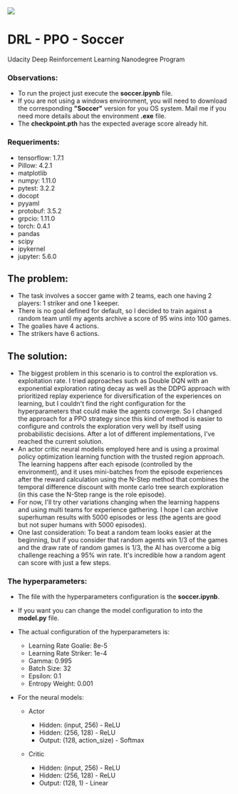 <img src="https://camo.githubusercontent.com/1471a35ea88bdb4fc0915e31a637cc4295e0771e/68747470733a2f2f73332e616d617a6f6e6177732e636f6d2f766964656f2e756461636974792d646174612e636f6d2f746f706865722f323031382f4175677573742f35623831636430355f736f636365722f736f636365722e706e67">


# DRL - PPO - Soccer
Udacity Deep Reinforcement Learning Nanodegree Program


### Observations:
- To run the project just execute the <b>soccer.ipynb</b> file.
- If you are not using a windows environment, you will need to download the corresponding <b>"Soccer"</b> version for you OS system. Mail me if you need more details about the environment <b>.exe</b> file.
- The <b>checkpoint.pth</b> has the expected average score already hit.


### Requeriments:
- tensorflow: 1.7.1
- Pillow: 4.2.1
- matplotlib
- numpy: 1.11.0
- pytest: 3.2.2
- docopt
- pyyaml
- protobuf: 3.5.2
- grpcio: 1.11.0
- torch: 0.4.1
- pandas
- scipy
- ipykernel
- jupyter: 5.6.0


## The problem:
- The task involves a soccer game with 2 teams, each one having 2 players: 1 striker and one 1 keeper.
- There is no goal defined for default, so I decided to train against a random team until my agents archive a score
of 95 wins into 100 games.
- The goalies have 4 actions.
- The strikers have 6 actions.

## The solution:
- The biggest problem in this scenario is to control the exploration vs. exploitation rate. I tried approaches
such as Double DQN with an exponential exploration rating decay as well as the DDPG approach with prioritized replay experience
for diversification of the experiences on learning, but I couldn't find the right configuration for the hyperparameters
that could make the agents converge. So I changed the approach for a PPO strategy since this kind of method is easier to configure and controls the exploration very well by itself using probabilistic decisions. After a lot of different implementations, I've reached the current solution.
- An actor critic neural modelis employed here and is using a proximal policy optimization
learning function with the trusted region approach. The learning happens after each episode (controlled by the environment),
and it uses mini-batches from the episode experiences after the reward calculation using the N-Step method that combines
the temporal difference discount with monte carlo tree search exploration (in this case the N-Step range is the role episode).
- For now, I'll try other variations changing when the learning happens and using multi teams for experience gathering.
I hope I can archive superhuman results with 5000 episodes or less (the agents are good but not super humans with 5000 episodes).
- One last consideration: To beat a random team looks easier at the beginning, but if you consider that random agents win 1/3
of the games and the draw rate of random games is 1/3, the AI has overcome a big challenge reaching a 95% win rate. It's incredible how a random agent can score with just a few steps.


### The hyperparameters:
- The file with the hyperparameters configuration is the <b>soccer.ipynb</b>. 
- If you want you can change the model configuration to into the <b>model.py</b> file.
- The actual configuration of the hyperparameters is: 
  - Learning Rate Goalie: 8e-5
  - Learning Rate Striker: 1e-4
  - Gamma: 0.995
  - Batch Size: 32
  - Epsilon: 0.1
  - Entropy Weight: 0.001

- For the neural models:    
  - Actor    
    - Hidden: (input, 256)          - ReLU
    - Hidden: (256, 128)            - ReLU
    - Output: (128, action_size)    - Softmax

  - Critic
    - Hidden: (input, 256)          - ReLU
    - Hidden: (256, 128)            - ReLU
    - Output: (128, 1)              - Linear
